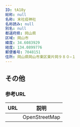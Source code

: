 ```yaml
---
ID: tA18y
総称: null
名称: 末社疫神社
名称読み: null
別名: null
都道府県: 岡山県
区域: 岡山市
緯度: 34.6083929
経度: 134.0899776
郵便番号: 7048151
住所: 岡山県岡山市東区東片岡９８０−１
---
```


## その他

### 参考URL

| URL | 説明          |
| --- | ------------- |
|     | OpenStreetMap |
